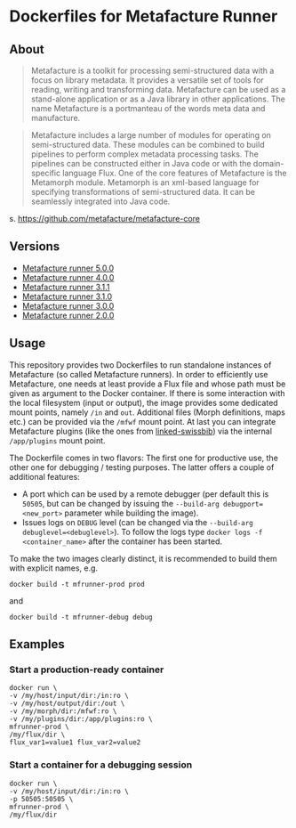 # Dockerfiles for Metafacture Runner

## About

> Metafacture is a toolkit for processing semi-structured data with a focus on library metadata. It provides a versatile set of tools for reading, writing and transforming data. Metafacture can be used as a stand-alone application or as a Java library in other applications. The name Metafacture is a portmanteau of the words meta data and manufacture.

> Metafacture includes a large number of modules for operating on semi-structured data. These modules can be combined to build pipelines to perform complex metadata processing tasks. The pipelines can be constructed either in Java code or with the domain-specific language Flux. One of the core features of Metafacture is the Metamorph module. Metamorph is an xml-based language for specifying transformations of semi-structured data. It can be seamlessly integrated into Java code.

s. https://github.com/metafacture/metafacture-core

## Versions

- [Metafacture runner 5.0.0](https://github.com/sschuepbach/metafacture-runner-dockerfiles/tree/5.0.0)
- [Metafacture runner 4.0.0](https://github.com/sschuepbach/metafacture-runner-dockerfiles/tree/4.0.0)
- [Metafacture runner 3.1.1](https://github.com/sschuepbach/metafacture-runner-dockerfiles/tree/3.1.1)
- [Metafacture runner 3.1.0](https://github.com/sschuepbach/metafacture-runner-dockerfiles/tree/3.1.0)
- [Metafacture runner 3.0.0](https://github.com/sschuepbach/metafacture-runner-dockerfiles/tree/3.0.0)
- [Metafacture runner 2.0.0](https://github.com/sschuepbach/metafacture-runner-dockerfiles/tree/2.0.0)

## Usage

This repository provides two Dockerfiles to run standalone instances of
Metafacture (so called Metafacture runners). In order to efficiently use
Metafacture, one needs at least provide a Flux file and whose path must be
given as argument to the Docker container. If there is some interaction with
the local filesystem (input or output), the image provides some dedicated
mount points, namely `/in` and `out`. Additional files (Morph definitions,
maps etc.) can be provided via the `/mfwf` mount point. At last you can
integrate Metafacture plugins (like the ones from
[linked-swissbib](https://github.com/linked-swissbib/swissbib-metafacture-commands))
via the internal `/app/plugins` mount point.

The Dockerfile comes in two flavors: The first one for productive use, the
other one for debugging / testing purposes. The latter offers a couple of
additional features:

- A port which can be used by a remote debugger (per default this is `50505`,
  but can be changed by issuing the `--build-arg debugport=<new_port>`
parameter while building the image).
- Issues logs on `DEBUG` level (can be changed via the `--build-arg
  debuglevel=<debuglevel>`). To follow the logs type `docker logs -f
<container_name>` after the container has been started.

To make the two images clearly distinct, it is recommended to build them
with explicit names, e.g.

    docker build -t mfrunner-prod prod

and

    docker build -t mfrunner-debug debug


## Examples

### Start a production-ready container

    docker run \
    -v /my/host/input/dir:/in:ro \
    -v /my/host/output/dir:/out \
    -v /my/morph/dir:/mfwf:ro \
    -v /my/plugins/dir:/app/plugins:ro \
    mfrunner-prod \
    /my/flux/dir \
    flux_var1=value1 flux_var2=value2

### Start a container for a debugging session

    docker run \
    -v /my/host/input/dir:/in:ro \
    -p 50505:50505 \
    mfrunner-prod \
    /my/flux/dir
